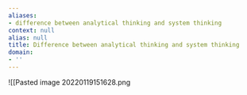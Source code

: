```yaml
---
aliases:
- difference between analytical thinking and system thinking
context: null
alias: null
title: Difference between analytical thinking and system thinking
domain:
- ''
---
```


![[Pasted image 20220119151628.png
